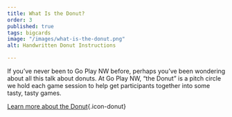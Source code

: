 ```yaml
---
title: What Is the Donut?
order: 3
published: true
tags: bigcards
image: "/images/what-is-the-donut.png"
alt: Handwritten Donut Instructions

---
```

If you’ve never been to Go Play NW before, perhaps you’ve been wondering about all this talk about donuts. At Go Play NW, “the Donut” is a pitch circle we hold each game session to help get participants together into some tasty, tasty games.

[Learn more about the Donut](/the-donut/){.icon-donut}
